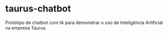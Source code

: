 # taurus-chatbot
Protótipo de chatbot com IA para demonstrar o uso de Inteligência Artificial na empresa Taurus.

